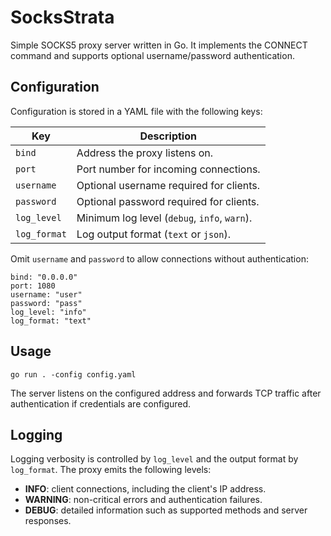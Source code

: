 # SocksStrata

Simple SOCKS5 proxy server written in Go. It implements the CONNECT command
and supports optional username/password authentication.

## Configuration

Configuration is stored in a YAML file with the following keys:

| Key | Description |
| --- | --- |
| `bind` | Address the proxy listens on. |
| `port` | Port number for incoming connections. |
| `username` | Optional username required for clients. |
| `password` | Optional password required for clients. |
| `log_level` | Minimum log level (`debug`, `info`, `warn`). |
| `log_format` | Log output format (`text` or `json`). |

Omit `username` and `password` to allow connections without authentication:

```
bind: "0.0.0.0"
port: 1080
username: "user"
password: "pass"
log_level: "info"
log_format: "text"
```

## Usage

```
go run . -config config.yaml
```

The server listens on the configured address and forwards TCP traffic after
authentication if credentials are configured.

## Logging

Logging verbosity is controlled by `log_level` and the output format by
`log_format`. The proxy emits the following levels:

- **INFO**: client connections, including the client's IP address.
- **WARNING**: non-critical errors and authentication failures.
- **DEBUG**: detailed information such as supported methods and server responses.

